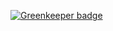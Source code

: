 
[![Greenkeeper badge](https://badges.greenkeeper.io/marco-carvalho/music.svg)](https://greenkeeper.io/)
